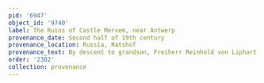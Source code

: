 ```yaml
---
pid: '6947'
object_id: '9740'
label: The Ruins of Castle Merxem, near Antwerp
provenance_date: Second half of 19th century
provenance_location: Russia, Ratshof
provenance_text: By descent to grandson, Freiherr Reinhold von Liphart (Lugt 1758)
order: '2302'
collection: provenance
---
```

